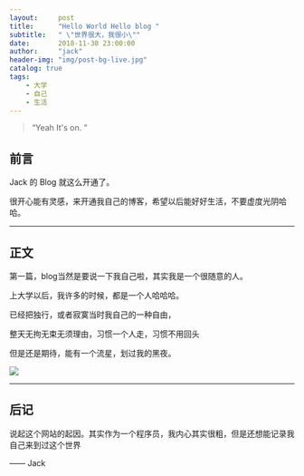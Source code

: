 ```yaml
---
layout:     post
title:      "Hello World Hello blog "
subtitle:   " \"世界很大，我很小\""
date:       2018-11-30 23:00:00
author:     "jack"
header-img: "img/post-bg-live.jpg"
catalog: true
tags:
    - 大学
    - 自己
    - 生活
---
```


> “Yeah It's on. ”

## 前言

Jack 的 Blog 就这么开通了。

很开心能有灵感，来开通我自己的博客，希望以后能好好生活，不要虚度光阴哈哈。


<p id = "build"></p>

------

## 正文

第一篇，blog当然是要说一下我自己啦，其实我是一个很随意的人。

上大学以后，我许多的时候，都是一个人哈哈哈。

已经把独行，或者寂寞当时我自己的一种自由，

整天无拘无束无须理由，习惯一个人走，习惯不用回头

但是还是期待，能有一个流星，划过我的黑夜。

![](https://ws1.sinaimg.cn/large/007bgNxTly1g1m1nuj7iqj30u014078q.jpg)


------

## 后记


说起这个网站的起因。其实作为一个程序员，我内心其实很粗，但是还想能记录我自己来到过这个世界

—— Jack